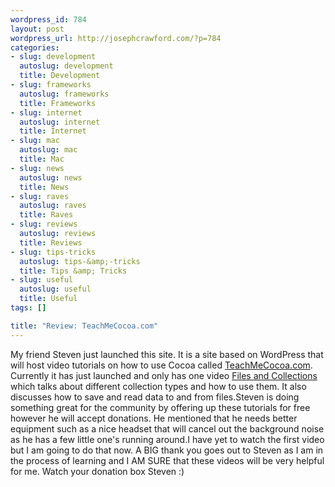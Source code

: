 ```yaml
--- 
wordpress_id: 784
layout: post
wordpress_url: http://josephcrawford.com/?p=784
categories: 
- slug: development
  autoslug: development
  title: Development
- slug: frameworks
  autoslug: frameworks
  title: Frameworks
- slug: internet
  autoslug: internet
  title: Internet
- slug: mac
  autoslug: mac
  title: Mac
- slug: news
  autoslug: news
  title: News
- slug: raves
  autoslug: raves
  title: Raves
- slug: reviews
  autoslug: reviews
  title: Reviews
- slug: tips-tricks
  autoslug: tips-&amp;-tricks
  title: Tips &amp; Tricks
- slug: useful
  autoslug: useful
  title: Useful
tags: []

title: "Review: TeachMeCocoa.com"
---
```

My friend Steven just launched this site.  It is a site based on WordPress that will host video tutorials on how to use Cocoa called [TeachMeCocoa.com](http://www.teachmecocoa.com/?referer=jcrawford).  Currently it has just launched and only has one video [Files and Collections](http://www.teachmecocoa.com/video-tutorials/iphone-sdk/beginners-iphone-sdk/2009/02/27/files-and-collections/?referer=jcrawford) which talks about different collection types and how to use them.  It also discusses how to save and read data to and from files.Steven is doing something great for the community by offering up these tutorials for free however he will accept donations.  He mentioned that he needs better equipment such as a nice headset that will cancel out the background noise as he has a few little one's running around.I have yet to watch the first video but I am going to do that now.  A BIG thank you goes out to Steven as I am in the process of learning and I AM SURE that these videos will be very helpful for me.  Watch your donation box Steven :)
